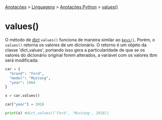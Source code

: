 <link rel="stylesheet" type="text/css" href="../../CSS/dark-theme.css">

[Anotações](../../) > [Linguagens](../Index.md) > [Anotações Python](./Index.md) > [values()](./DictValues.md)

# values()

O método de [dict](./Dict.md) `values()` funciona de maneira similar ao [`keys()`](./DictKeys.md). Porém, o `values()` retorna os valores de um dicionário. O retorno é um objeto da classe 'dict_values', portando isso gera a particularidade de que se os valores do dicionário original forem alterados, a variável com os valores tbm será modificada:

```python
car = {
  "brand": "Ford",
  "model": "Mustang",
  "year": 1964
}

x = car.values()

car["year"] = 2018

print(x) #dict_values(['Ford', 'Mustang', 2018])
```